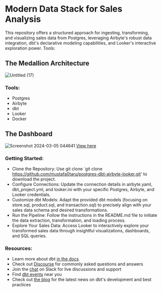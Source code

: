 # Modern Data Stack for Sales Analysis
This repository offers a structured approach for ingesting, transforming, and visualizing sales data from Postgres, leveraging Airbyte's robust data integration, dbt's declarative modeling capabilities, and Looker's interactive exploration power.
Tools:

## The Medallion Architecture
![Untitled (17)](https://github.com/mustafa0taru/postgres-dbt-airbyte-looker/assets/81088966/95962f9d-c2ee-41bd-9bd2-2bb7cc81bab7)

### Tools:
- Postgres 
- Airbyte 
- dbt 
- Looker
- Docker
## The Dashboard
![Screenshot 2024-03-05 044641](https://github.com/mustafa0taru/postgres-dbt-airbyte-looker/assets/81088966/47f50462-549a-48da-8cd4-b657120a9e79)
[View here](https://lookerstudio.google.com/reporting/e98b2842-104a-4306-8569-0c6858228bf4/page/D77qD)

### Getting Started:

- Clone the Repository: Use git clone `git clone https://github.com/mustafa0taru/postgres-dbt-airbyte-looker.git' to download the project.
- Configure Connections: Update the connection details in airbyte.yaml, dbt_project.yml, and looker.ini with your specific Postgres, Airbyte, and Looker credentials.
- Customize dbt Models: Adapt the provided dbt models (focusing on store.sql, product.sql, and transaction.sql) to precisely align with your sales data schema and desired transformations.
- Run the Pipeline: Follow the instructions in the README.md file to initiate the data extraction, transformation, and loading process.
- Explore Your Sales Data: Access Looker to interactively explore your transformed sales data through insightful visualizations, dashboards, and SQL queries.

### Resources:
- Learn more about dbt [in the docs](https://docs.getdbt.com/docs/introduction)
- Check out [Discourse](https://discourse.getdbt.com/) for commonly asked questions and answers
- Join the [chat](https://community.getdbt.com/) on Slack for live discussions and support
- Find [dbt events](https://events.getdbt.com) near you
- Check out [the blog](https://blog.getdbt.com/) for the latest news on dbt's development and best practices
